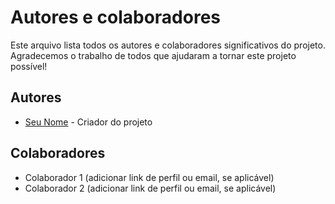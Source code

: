# Autores e colaboradores

Este arquivo lista todos os autores e colaboradores significativos do projeto. Agradecemos o trabalho de todos que ajudaram a tornar este projeto possível!

## Autores

- [Seu Nome](mailto:seuemail@email.com) - Criador do projeto

## Colaboradores

- Colaborador 1 (adicionar link de perfil ou email, se aplicável)
- Colaborador 2 (adicionar link de perfil ou email, se aplicável)
